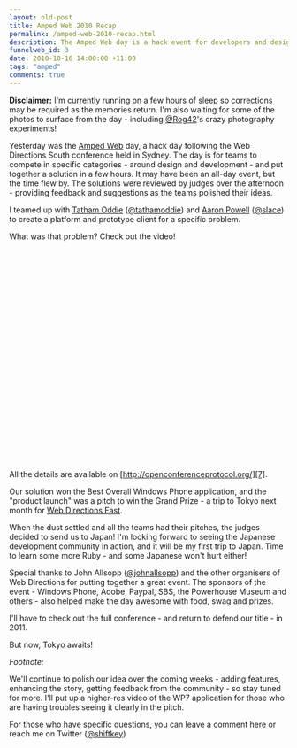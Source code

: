 ```yaml
--- 
layout: old-post
title: Amped Web 2010 Recap
permalink: /amped-web-2010-recap.html
description: The Amped Web day is a hack event for developers and designers to throw ideas around. This is the story of what happened to me and my team.
funnelweb_id: 3
date: 2010-10-16 14:00:00 +11:00
tags: "amped"
comments: true
---
```


**Disclaimer:** I'm currently running on a few hours of sleep so corrections may be required as the memories return. I'm also waiting for some of the photos to surface from the day - including [@Rog42][1]'s crazy photography experiments!

Yesterday was the [Amped Web][2] day, a hack day following the Web Directions South conference held in Sydney. The day is for teams to compete in specific categories - around design and development - and put together a solution in a few hours. It may have been an all-day event, but the time flew by. The solutions were reviewed by judges over the afternoon - providing feedback and suggestions as the teams polished their ideas.

I teamed up with [Tatham Oddie][3] ([@tathamoddie][4]) and [Aaron Powell][5] ([@slace][6]) to create a platform and prototype client for a specific problem. 

What was that problem? Check out the video!

<object width="480" height="385">
	<param name="movie" value="http://www.youtube.com/v/2ln9cTSkNtI?fs=1&amp;hl=en_US&amp;rel=0"></param>
	<param name="allowFullScreen" value="true"></param><param name="allowscriptaccess" value="always"></param>
	<embed src="http://www.youtube.com/v/2ln9cTSkNtI?fs=1&amp;hl=en_US&amp;rel=0" type="application/x-shockwave-flash" allowscriptaccess="always" allowfullscreen="true" width="480" height="385">
	</embed>
</object>

All the details are available on [http://openconferenceprotocol.org/][7].

Our solution won the Best Overall Windows Phone application, and the "product launch" was a pitch to win the Grand Prize - a trip to Tokyo next month for [Web Directions East][8].

When the dust settled and all the teams had their pitches, the judges decided to send us to Japan! I'm looking forward to seeing the Japanese development community in action, and it will be my first trip to Japan. Time to learn some more Ruby - and some Japanese won't hurt either!

Special thanks to John Allsopp ([@johnallsopp][9]) and the other organisers of Web Directions for putting together a great event. The sponsors of the event - Windows Phone, Adobe, Paypal, SBS, the Powerhouse Museum and others - also helped make the day awesome with food, swag and prizes.

I'll have to check out the full conference - and return to defend our title - in 2011.

But now, Tokyo awaits!


*Footnote:*

We'll continue to polish our idea over the coming weeks - adding features, enhancing the story, getting feedback from the community - so stay tuned for more. I'll put up a higher-res video of the WP7 application for those who are having troubles seeing it clearly in the pitch.

For those who have specific questions, you can leave a comment here or reach me on Twitter ([@shiftkey][10])


  [1]: http://twitter.com/Rog42
  [2]: http://www.ampedweb.org/
  [3]: http://tath.am/
  [4]: http://twitter.com/tathamoddie
  [5]: http://aaron-powell.com/
  [6]: http://twitter.com/slace
  [7]: http://openconferenceprotocol.org/
  [8]: http://east.webdirections.org/2010/
  [9]: http://twitter.com/johnallsopp
  [10]: http://twitter.com/shiftkey

